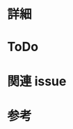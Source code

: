 # 詳細

<!--
1. どういう理由で
2. どういう機能が必要だと思っているか
-->

# ToDo

<!--
-  [ ] 〜の機能を実装
-  [ ] 〜のデザイン修正
-->

# 関連 issue

<!--
# ISSUE_NUMBER
-->

# 参考

<!--
実装する際に参考にして欲しい記事のURLなどを貼る
-->
